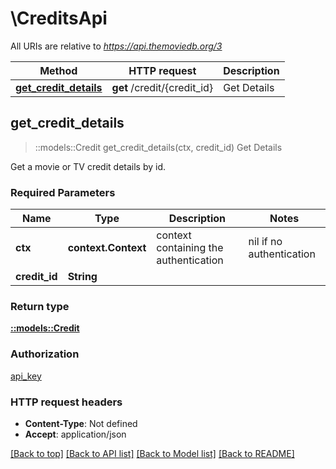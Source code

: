 # \CreditsApi

All URIs are relative to *https://api.themoviedb.org/3*

Method | HTTP request | Description
------------- | ------------- | -------------
[**get_credit_details**](CreditsApi.md#get_credit_details) | **get** /credit/{credit_id} | Get Details



## get_credit_details

> ::models::Credit get_credit_details(ctx, credit_id)
Get Details

Get a movie or TV credit details by id.

### Required Parameters


Name | Type | Description  | Notes
------------- | ------------- | ------------- | -------------
 **ctx** | **context.Context** | context containing the authentication | nil if no authentication
  **credit_id** | **String**|  | 

### Return type

[**::models::Credit**](Credit.md)

### Authorization

[api_key](../README.md#api_key)

### HTTP request headers

- **Content-Type**: Not defined
- **Accept**: application/json

[[Back to top]](#) [[Back to API list]](../README.md#documentation-for-api-endpoints) [[Back to Model list]](../README.md#documentation-for-models) [[Back to README]](../README.md)

